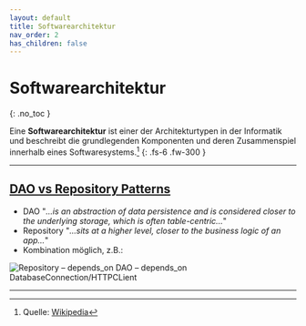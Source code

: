 ```yaml
---
layout: default
title: Softwarearchitektur
nav_order: 2
has_children: false
---
```


# Softwarearchitektur
{: .no_toc }

Eine **Softwarearchitektur** ist einer der Architekturtypen in der Informatik 
und beschreibt die grundlegenden Komponenten und deren Zusammenspiel innerhalb 
eines Softwaresystems.[^1]
{: .fs-6 .fw-300 }

---

## [DAO vs Repository Patterns](https://www.baeldung.com/java-dao-vs-repository)

* DAO "_...is an abstraction of data persistence and is considered closer to the underlying storage, which is often table-centric..._"
* Repository "_...sits at a higher level, closer to the business logic of an app..._"
* <i class="bi bi-question-circle-fill"></i> Kombination möglich, z.B.:

![Repository – depends_on DAO – depends_on DatabaseConnection/HTTPCLient](http://yuml.me/diagram/scruffy/class/%5BRepository%5D%3C%3E-depends%20on%3E%5BDAO%5D%3C%3E-depends%20on%3E%5BDatabaseConnection/HTTPClient%5D.svg)

---

[^1]: Quelle: [Wikipedia](https://de.wikipedia.org/wiki/Softwarearchitektur)
